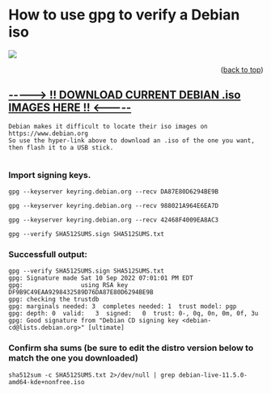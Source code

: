 # How to use gpg to verify a Debian iso

 ![](https://futures.commons.gc.cuny.edu/files/2014/11/debian-logo-horizontal-580x164.gif)
  <p align="right">(<a href="#readme-top">back to top</a>)</p>
  
## [-----> !! DOWNLOAD CURRENT DEBIAN .iso IMAGES HERE !! <-----](https://cdimage.debian.org/debian-cd/current-live/amd64/iso-hybrid/)
  ```
  Debian makes it difficult to locate their iso images on https://www.debian.org
  So use the hyper-link above to download an .iso of the one you want, then flash it to a USB stick.
     
  ```

### Import signing keys.
```
gpg --keyserver keyring.debian.org --recv DA87E80D6294BE9B

gpg --keyserver keyring.debian.org --recv 988021A964E6EA7D

gpg --keyserver keyring.debian.org --recv 42468F4009EA8AC3

gpg --verify SHA512SUMS.sign SHA512SUMS.txt
```
### Successfull output:
```
gpg --verify SHA512SUMS.sign SHA512SUMS.txt
gpg: Signature made Sat 10 Sep 2022 07:01:01 PM EDT
gpg:                using RSA key DF9B9C49EAA9298432589D76DA87E80D6294BE9B
gpg: checking the trustdb
gpg: marginals needed: 3  completes needed: 1  trust model: pgp
gpg: depth: 0  valid:   3  signed:   0  trust: 0-, 0q, 0n, 0m, 0f, 3u
gpg: Good signature from "Debian CD signing key <debian-cd@lists.debian.org>" [ultimate]
```
### Confirm sha sums (be sure to edit the distro version below to match the one you downloaded)
```
sha512sum -c SHA512SUMS.txt 2>/dev/null | grep debian-live-11.5.0-amd64-kde+nonfree.iso
```


